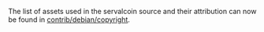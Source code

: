 The list of assets used in the servalcoin source and their attribution can now be found in [contrib/debian/copyright](../contrib/debian/copyright).
